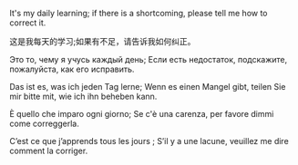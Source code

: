 It's my daily learning; if there is a shortcoming, please tell me how to correct it.

这是我每天的学习;如果有不足，请告诉我如何纠正。

Это то, чему я учусь каждый день; Если есть недостаток, подскажите, пожалуйста, как его исправить.

Das ist es, was ich jeden Tag lerne; Wenn es einen Mangel gibt, teilen Sie mir bitte mit, wie ich ihn beheben kann.

È quello che imparo ogni giorno; Se c'è una carenza, per favore dimmi come correggerla.

C’est ce que j’apprends tous les jours ; S’il y a une lacune, veuillez me dire comment la corriger.
